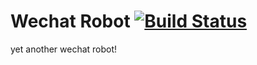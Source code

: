 # Wechat Robot [![Build Status](https://api.travis-ci.org/lzyzsd/wechat-robot.png?branch=master)](https://travis-ci.org/lzyzsd/wechat-robot)

yet another wechat robot!

